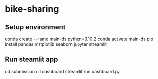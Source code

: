 # bike-sharing

## Setup environment
conda create --name main-ds python=3.10.2
conda activate main-ds
pip install pandas matplotlib seaborn jupyter streamlit

## Run steamlit app
cd submission
cd dashboard
streamlit run dashboard.py
